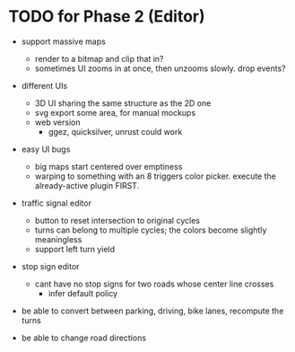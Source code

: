 # TODO for Phase 2 (Editor)

- support massive maps
	- render to a bitmap and clip that in?
	- sometimes UI zooms in at once, then unzooms slowly. drop events?

- different UIs
	- 3D UI sharing the same structure as the 2D one
	- svg export some area, for manual mockups
	- web version
		- ggez, quicksilver, unrust could work

- easy UI bugs
	- big maps start centered over emptiness
	- warping to something with an 8 triggers color picker. execute the already-active plugin FIRST.

- traffic signal editor
	- button to reset intersection to original cycles
	- turns can belong to multiple cycles; the colors become slightly meaningless
	- support left turn yield

- stop sign editor
	- cant have no stop signs for two roads whose center line crosses
		- infer default policy

- be able to convert between parking, driving, bike lanes, recompute the turns

- be able to change road directions
